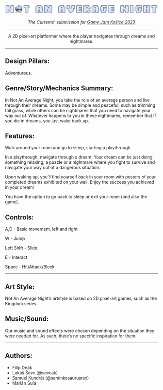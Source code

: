 <a align="center" href="https://sevcak.itch.io/not-an-average-night">
  <img alt="Not An Average Night" src="./Assets/Logo/Logo.png">
</a>
<div align="center">
  <br>
  <i>The Currents' submission for <a href="https://itch.io/jam/game-jam-kosice-2023">Game Jam Košice 2023</a></i>
</div>

---

<div align="center">
  A 2D pixel-art platformer where the player navigates through dreams and nightmares.
</div>

---

## Design Pillars:

Adventurous. 

## Genre/Story/Mechanics Summary:

In Not An Average Night, you take the role of an average person and live through their dreams. Some may be simple and peaceful, such as trimming tall grass, while others can be nightmares that you need to navigate your way out of. Whatever happens to you in these nightmares, remember that if you die in dreams, you just wake back up.



## Features: 

Walk around your room and go to sleep, starting a playthrough.

In a playthrough, navigate through a dream. Your dream can be just doing something relaxing, a puzzle or a nightmare where you fight to survive and navigate your way out of a dangerous situation.

Upon waking up, you’ll find yourself back in your room with posters of your completed dreams exhibited on your wall. Enjoy the success you achieved in your dream!

You have the option to go back to sleep or exit your room (and also the game).



## Controls: 

A,D - Basic movement, left and right

W - Jump

Left Shift - Slide

E - Interact

Space - Hit/Attack/Block

---

## Art Style:

Not An Average Night’s artstyle is based on 2D pixel-art games, such as the Kingdom series. 



## Music/Sound:

Our music and sound effects were chosen depending on the situation they were needed for. As such, there’s no specific inspiration for them.

---

## Authors:

- Filip Deák
- Lukáš Ševc (@sevcak)
- Samuel Kundrát (@saminkosaurusrex)
- Marián Šuľa
